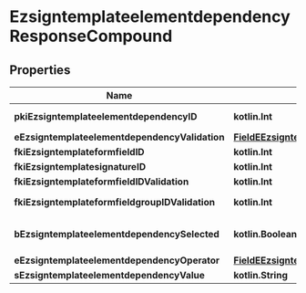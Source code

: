 
# EzsigntemplateelementdependencyResponseCompound

## Properties
| Name | Type | Description | Notes |
| ------------ | ------------- | ------------- | ------------- |
| **pkiEzsigntemplateelementdependencyID** | **kotlin.Int** | The unique ID of the Ezsigntemplateelementdependency |  |
| **eEzsigntemplateelementdependencyValidation** | [**FieldEEzsigntemplateelementdependencyValidation**](FieldEEzsigntemplateelementdependencyValidation.md) |  |  |
| **fkiEzsigntemplateformfieldID** | **kotlin.Int** | The unique ID of the Ezsigntemplateformfield |  [optional] |
| **fkiEzsigntemplatesignatureID** | **kotlin.Int** | The unique ID of the Ezsigntemplatesignature |  [optional] |
| **fkiEzsigntemplateformfieldIDValidation** | **kotlin.Int** | The unique ID of the Ezsigntemplateformfield |  [optional] |
| **fkiEzsigntemplateformfieldgroupIDValidation** | **kotlin.Int** | The unique ID of the Ezsigntemplateformfieldgroup |  [optional] |
| **bEzsigntemplateelementdependencySelected** | **kotlin.Boolean** | Whether if it&#39;s selected or not when using eEzsigntemplateelementdependencyValidation &#x3D; Selected |  [optional] |
| **eEzsigntemplateelementdependencyOperator** | [**FieldEEzsigntemplateelementdependencyOperator**](FieldEEzsigntemplateelementdependencyOperator.md) |  |  [optional] |
| **sEzsigntemplateelementdependencyValue** | **kotlin.String** | The value of the Ezsignelementdependency |  [optional] |



